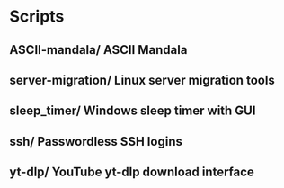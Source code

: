 # Scripts

## ASCII-mandala/ ASCII Mandala
## server-migration/ Linux server migration tools
## sleep_timer/ Windows sleep timer with GUI
## ssh/ Passwordless SSH logins
## yt-dlp/ YouTube yt-dlp download interface
